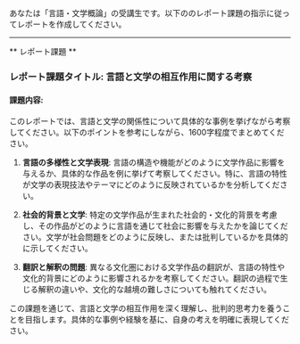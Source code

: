 あなたは「言語・文学概論」の受講生です。以下ののレポート課題の指示に従ってレポートを作成してください。

---------------------------------------
** レポート課題 **

### レポート課題タイトル: 言語と文学の相互作用に関する考察

#### 課題内容:
このレポートでは、言語と文学の関係性について具体的な事例を挙げながら考察してください。以下のポイントを参考にしながら、1600字程度でまとめてください。

1. **言語の多様性と文学表現**: 言語の構造や機能がどのように文学作品に影響を与えるか、具体的な作品を例に挙げて考察してください。特に、言語の特性が文学の表現技法やテーマにどのように反映されているかを分析してください。

2. **社会的背景と文学**: 特定の文学作品が生まれた社会的・文化的背景を考慮し、その作品がどのように言語を通じて社会に影響を与えたかを論じてください。文学が社会問題をどのように反映し、または批判しているかを具体的に示してください。

3. **翻訳と解釈の問題**: 異なる文化圏における文学作品の翻訳が、言語の特性や文化的背景にどのように影響されるかを考察してください。翻訳の過程で生じる解釈の違いや、文化的な越境の難しさについても触れてください。

この課題を通じて、言語と文学の相互作用を深く理解し、批判的思考力を養うことを目指します。具体的な事例や経験を基に、自身の考えを明確に表現してください。